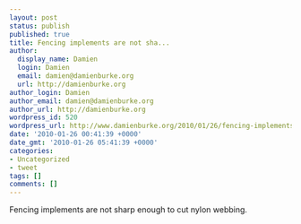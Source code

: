 ```yaml
---
layout: post
status: publish
published: true
title: Fencing implements are not sha...
author:
  display_name: Damien
  login: Damien
  email: damien@damienburke.org
  url: http://damienburke.org
author_login: Damien
author_email: damien@damienburke.org
author_url: http://damienburke.org
wordpress_id: 520
wordpress_url: http://www.damienburke.org/2010/01/26/fencing-implements-are-not-sha/
date: '2010-01-26 00:41:39 +0000'
date_gmt: '2010-01-26 05:41:39 +0000'
categories:
- Uncategorized
- tweet
tags: []
comments: []
---
```

<p>Fencing implements are not sharp enough to cut nylon webbing.</p>
